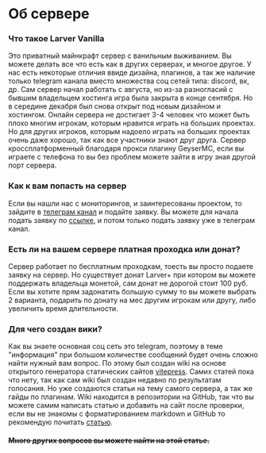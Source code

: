 # Об сервере
### Что такое Larver Vanilla
Это приватный майнкрафт сервер с ванильным выживанием. Вы можете делать все что есть как в других серверах, и многое другое. У нас есть некоторые отличия ввиде дизайна, плагинов, а так же наличие только telegram канала вместо множества соц сетей типа: discord, вк, др.
Сам сервер начал работать с августа, но из-за разногласий с бывшим владельцем хостинга игра была закрыта в конце сентября. Но в середине декабря был снова открыт под новым дизайном и хостингом. 
Онлайн сервера не достигает 3-4 человек что может быть плохо многим игрокам, которым нравится играть на больших проектах. Но для других игроков, которым надоело играть на больших проектах очень даже хорошо, так как все участники знают друг друга.
Сервер кроссплатформенный благодаря прокси плагину GeyserMC, если вы играете с телефона то вы без проблем можете зайти в игру зная другой порт сервера.
### Как к вам попасть на сервер
Если вы нашли нас с мониторингов, и заинтересованы проектом, то зайдите в [телеграм канал](https://t.me/larver) и подайте заявку. Вы можете для начала подать заявку по [ссылке](https://forms.gle/VJKXtVzUDUkar4Q4A), и потом только подать заявку уже в телеграм канал.  
### Есть ли на вашем сервере платная проходка или донат?
Сервер работает по бесплатным проходкам, тоесть вы просто подаете заявку на сервер. Но существует донат Larver+ при котором вы можете поддержать владельца монетой, сам донат не дорогой стоит 100 руб. Если вы хотите прям задонатить большую сумму то вы можете выбрать 2 варианта, подарить по донату на мес другим игрокам или другу, либо увеличить время длительности.
### Для чего создан вики?
Как вы знаете основная соц сеть это telegram, поэтому в теме "информация" при большом количестве сообщений будет очень сложно найти нужный вам вопрос. По этому был создан wiki на основе открытого генератора статических сайтов [vitepress](https://vitepress.dev). Самих статей пока что нету, так как сам wiki был создан недавно по результатам голосания. Но уже создаются статьи на тему самого сервера, а так же гайды по плагинам. Wiki находится в репозитории на GitHub, так что вы можете самим написать статью и добавить на сайт после проверки, если вы не знакомы с форматированием markdown и GitHub то рекомендую почитать [статью](https://wiki.larver.ru/create-article.html).
#### ~~Много других вопросов вы можете найти на этой статье.~~